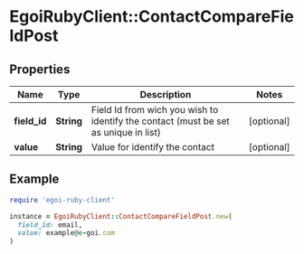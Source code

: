 # EgoiRubyClient::ContactCompareFieldPost

## Properties

| Name | Type | Description | Notes |
| ---- | ---- | ----------- | ----- |
| **field_id** | **String** | Field Id from wich you wish to identify the contact (must be set as unique in list) | [optional] |
| **value** | **String** | Value for identify the contact | [optional] |

## Example

```ruby
require 'egoi-ruby-client'

instance = EgoiRubyClient::ContactCompareFieldPost.new(
  field_id: email,
  value: example@e-goi.com
)
```

